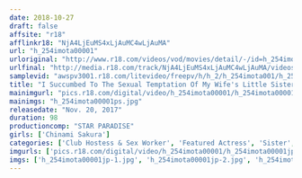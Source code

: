 ```yaml
---
date: 2018-10-27
draft: false
affsite: "r18"
afflinkr18: "NjA4LjEuMS4xLjAuMC4wLjAuMA"
url: "h_254imota00001"
urloriginal: "http://www.r18.com/videos/vod/movies/detail/-/id=h_254imota00001"
urlfinal: "http://media.r18.com/track/NjA4LjEuMS4xLjAuMC4wLjAuMA/videos/vod/movies/detail/-/id=h_254imota00001"
samplevid: "awspv3001.r18.com/litevideo/freepv/h/h_2/h_254imota001/h_254imota001_dmb_w.mp4"
title: "I Succumbed To The Sexual Temptation Of My Wife's Little Sister And Had Creampie Sex With Her Chinami Sakura"
mainimgurl: "pics.r18.com/digital/video/h_254imota00001/h_254imota00001ps.jpg"
mainimgs: "h_254imota00001ps.jpg"
releasedate: "Nov. 20, 2017"
duration: 98
productioncomp: "STAR PARADISE"
girls: ['Chinami Sakura']
categories: ['Club Hostess & Sex Worker', 'Featured Actress', 'Sister', 'Creampie', 'Hi-Def']
imgurls: ['pics.r18.com/digital/video/h_254imota00001/h_254imota00001jp-1.jpg', 'pics.r18.com/digital/video/h_254imota00001/h_254imota00001jp-2.jpg', 'pics.r18.com/digital/video/h_254imota00001/h_254imota00001jp-3.jpg', 'pics.r18.com/digital/video/h_254imota00001/h_254imota00001jp-4.jpg', 'pics.r18.com/digital/video/h_254imota00001/h_254imota00001jp-5.jpg', 'pics.r18.com/digital/video/h_254imota00001/h_254imota00001jp-6.jpg', 'pics.r18.com/digital/video/h_254imota00001/h_254imota00001jp-7.jpg', 'pics.r18.com/digital/video/h_254imota00001/h_254imota00001jp-8.jpg', 'pics.r18.com/digital/video/h_254imota00001/h_254imota00001jp-9.jpg', 'pics.r18.com/digital/video/h_254imota00001/h_254imota00001jp-10.jpg', 'pics.r18.com/digital/video/h_254imota00001/h_254imota00001jp-11.jpg', 'pics.r18.com/digital/video/h_254imota00001/h_254imota00001jp-12.jpg', 'pics.r18.com/digital/video/h_254imota00001/h_254imota00001jp-13.jpg', 'pics.r18.com/digital/video/h_254imota00001/h_254imota00001jp-14.jpg', 'pics.r18.com/digital/video/h_254imota00001/h_254imota00001jp-15.jpg', 'pics.r18.com/digital/video/h_254imota00001/h_254imota00001jp-16.jpg', 'pics.r18.com/digital/video/h_254imota00001/h_254imota00001jp-17.jpg', 'pics.r18.com/digital/video/h_254imota00001/h_254imota00001jp-18.jpg', 'pics.r18.com/digital/video/h_254imota00001/h_254imota00001jp-19.jpg', 'pics.r18.com/digital/video/h_254imota00001/h_254imota00001jp-20.jpg']
imgs: ['h_254imota00001jp-1.jpg', 'h_254imota00001jp-2.jpg', 'h_254imota00001jp-3.jpg', 'h_254imota00001jp-4.jpg', 'h_254imota00001jp-5.jpg', 'h_254imota00001jp-6.jpg', 'h_254imota00001jp-7.jpg', 'h_254imota00001jp-8.jpg', 'h_254imota00001jp-9.jpg', 'h_254imota00001jp-10.jpg', 'h_254imota00001jp-11.jpg', 'h_254imota00001jp-12.jpg', 'h_254imota00001jp-13.jpg', 'h_254imota00001jp-14.jpg', 'h_254imota00001jp-15.jpg', 'h_254imota00001jp-16.jpg', 'h_254imota00001jp-17.jpg', 'h_254imota00001jp-18.jpg', 'h_254imota00001jp-19.jpg', 'h_254imota00001jp-20.jpg']
---
```

